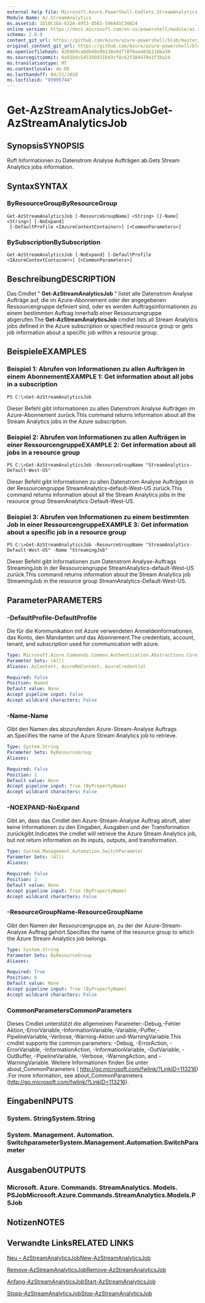 ```yaml
---
external help file: Microsoft.Azure.PowerShell.Cmdlets.StreamAnalytics.dll-Help.xml
Module Name: Az.StreamAnalytics
ms.assetid: 1D10C1EA-632A-4953-85B1-596A45C30B24
online version: https://docs.microsoft.com/en-us/powershell/module/az.streamanalytics/get-azstreamanalyticsjob
schema: 2.0.0
content_git_url: https://github.com/Azure/azure-powershell/blob/master/src/StreamAnalytics/StreamAnalytics/help/Get-AzStreamAnalyticsJob.md
original_content_git_url: https://github.com/Azure/azure-powershell/blob/master/src/StreamAnalytics/StreamAnalytics/help/Get-AzStreamAnalyticsJob.md
ms.openlocfilehash: 826089ca0db48e89138e9df78f0aa483b110ba30
ms.sourcegitcommit: 6a91b4c545350d316d3cf8c62f384478e3f3ba24
ms.translationtype: MT
ms.contentlocale: de-DE
ms.lasthandoff: 04/21/2020
ms.locfileid: "93995744"
---
```

# <span data-ttu-id="77ae4-101">Get-AzStreamAnalyticsJob</span><span class="sxs-lookup"><span data-stu-id="77ae4-101">Get-AzStreamAnalyticsJob</span></span>

## <span data-ttu-id="77ae4-102">Synopsis</span><span class="sxs-lookup"><span data-stu-id="77ae4-102">SYNOPSIS</span></span>
<span data-ttu-id="77ae4-103">Ruft Informationen zu Datenstrom Analyse Aufträgen ab.</span><span class="sxs-lookup"><span data-stu-id="77ae4-103">Gets Stream Analytics jobs information.</span></span>

## <span data-ttu-id="77ae4-104">Syntax</span><span class="sxs-lookup"><span data-stu-id="77ae4-104">SYNTAX</span></span>

### <span data-ttu-id="77ae4-105">ByResourceGroup</span><span class="sxs-lookup"><span data-stu-id="77ae4-105">ByResourceGroup</span></span>
```
Get-AzStreamAnalyticsJob [-ResourceGroupName] <String> [[-Name] <String>] [-NoExpand]
 [-DefaultProfile <IAzureContextContainer>] [<CommonParameters>]
```

### <span data-ttu-id="77ae4-106">BySubscription</span><span class="sxs-lookup"><span data-stu-id="77ae4-106">BySubscription</span></span>
```
Get-AzStreamAnalyticsJob [-NoExpand] [-DefaultProfile <IAzureContextContainer>] [<CommonParameters>]
```

## <span data-ttu-id="77ae4-107">Beschreibung</span><span class="sxs-lookup"><span data-stu-id="77ae4-107">DESCRIPTION</span></span>
<span data-ttu-id="77ae4-108">Das Cmdlet " **Get-AzStreamAnalyticsJob** " listet alle Datenstrom Analyse Aufträge auf, die im Azure-Abonnement oder der angegebenen Ressourcengruppe definiert sind, oder es werden Auftragsinformationen zu einem bestimmten Auftrag innerhalb einer Ressourcengruppe abgerufen.</span><span class="sxs-lookup"><span data-stu-id="77ae4-108">The **Get-AzStreamAnalyticsJob** cmdlet lists all Stream Analytics jobs defined in the Azure subscription or specified resource group or gets job information about a specific job within a resource group.</span></span>

## <span data-ttu-id="77ae4-109">Beispiele</span><span class="sxs-lookup"><span data-stu-id="77ae4-109">EXAMPLES</span></span>

### <span data-ttu-id="77ae4-110">Beispiel 1: Abrufen von Informationen zu allen Aufträgen in einem Abonnement</span><span class="sxs-lookup"><span data-stu-id="77ae4-110">EXAMPLE 1: Get information about all jobs in a subscription</span></span>
```
PS C:\>Get-AzStreamAnalyticsJob
```

<span data-ttu-id="77ae4-111">Dieser Befehl gibt Informationen zu allen Datenstrom Analyse Aufträgen im Azure-Abonnement zurück.</span><span class="sxs-lookup"><span data-stu-id="77ae4-111">This command returns information about all the Stream Analytics jobs in the Azure subscription.</span></span>

### <span data-ttu-id="77ae4-112">Beispiel 2: Abrufen von Informationen zu allen Aufträgen in einer Ressourcengruppe</span><span class="sxs-lookup"><span data-stu-id="77ae4-112">EXAMPLE 2: Get information about all jobs in a resource group</span></span>
```
PS C:\>Get-AzStreamAnalyticsJob -ResourceGroupName "StreamAnalytics-Default-West-US"
```

<span data-ttu-id="77ae4-113">Dieser Befehl gibt Informationen zu allen Datenstrom Analyse Aufträgen in der Ressourcengruppe StreamAnalytics-default-West-US zurück.</span><span class="sxs-lookup"><span data-stu-id="77ae4-113">This command returns information about all the Stream Analytics jobs in the resource group StreamAnalytics-Default-West-US.</span></span>

### <span data-ttu-id="77ae4-114">Beispiel 3: Abrufen von Informationen zu einem bestimmten Job in einer Ressourcengruppe</span><span class="sxs-lookup"><span data-stu-id="77ae4-114">EXAMPLE 3: Get information about a specific job in a resource group</span></span>
```
PS C:\>Get-AzStreamAnalyticsJob -ResourceGroupName "StreamAnalytics-Default-West-US" -Name "StreamingJob"
```

<span data-ttu-id="77ae4-115">Dieser Befehl gibt Informationen zum Datenstrom Analyse-Auftrags StreamingJob in der Ressourcengruppe StreamAnalytics-default-West-US zurück.</span><span class="sxs-lookup"><span data-stu-id="77ae4-115">This command returns information about the Stream Analytics job StreamingJob in the resource group StreamAnalytics-Default-West-US.</span></span>

## <span data-ttu-id="77ae4-116">Parameter</span><span class="sxs-lookup"><span data-stu-id="77ae4-116">PARAMETERS</span></span>

### <span data-ttu-id="77ae4-117">-DefaultProfile</span><span class="sxs-lookup"><span data-stu-id="77ae4-117">-DefaultProfile</span></span>
<span data-ttu-id="77ae4-118">Die für die Kommunikation mit Azure verwendeten Anmeldeinformationen, das Konto, den Mandanten und das Abonnement.</span><span class="sxs-lookup"><span data-stu-id="77ae4-118">The credentials, account, tenant, and subscription used for communication with azure.</span></span>

```yaml
Type: Microsoft.Azure.Commands.Common.Authentication.Abstractions.Core.IAzureContextContainer
Parameter Sets: (All)
Aliases: AzContext, AzureRmContext, AzureCredential

Required: False
Position: Named
Default value: None
Accept pipeline input: False
Accept wildcard characters: False
```

### <span data-ttu-id="77ae4-119">-Name</span><span class="sxs-lookup"><span data-stu-id="77ae4-119">-Name</span></span>
<span data-ttu-id="77ae4-120">Gibt den Namen des abzurufenden Azure-Stream-Analyse Auftrags an.</span><span class="sxs-lookup"><span data-stu-id="77ae4-120">Specifies the name of the Azure Stream Analytics job to retrieve.</span></span>

```yaml
Type: System.String
Parameter Sets: ByResourceGroup
Aliases:

Required: False
Position: 1
Default value: None
Accept pipeline input: True (ByPropertyName)
Accept wildcard characters: False
```

### <span data-ttu-id="77ae4-121">-NOEXPAND</span><span class="sxs-lookup"><span data-stu-id="77ae4-121">-NoExpand</span></span>
<span data-ttu-id="77ae4-122">Gibt an, dass das Cmdlet den Azure-Stream-Analyse Auftrag abruft, aber keine Informationen zu den Eingaben, Ausgaben und der Transformation zurückgibt.</span><span class="sxs-lookup"><span data-stu-id="77ae4-122">Indicates the cmdlet will retrieve the Azure Stream Analytics job, but not return information on its inputs, outputs, and transformation.</span></span>

```yaml
Type: System.Management.Automation.SwitchParameter
Parameter Sets: (All)
Aliases:

Required: False
Position: 2
Default value: None
Accept pipeline input: True (ByPropertyName)
Accept wildcard characters: False
```

### <span data-ttu-id="77ae4-123">-ResourceGroupName</span><span class="sxs-lookup"><span data-stu-id="77ae4-123">-ResourceGroupName</span></span>
<span data-ttu-id="77ae4-124">Gibt den Namen der Ressourcengruppe an, zu der der Azure-Stream-Analyse Auftrag gehört.</span><span class="sxs-lookup"><span data-stu-id="77ae4-124">Specifies the name of the resource group to which the Azure Stream Analytics job belongs.</span></span>

```yaml
Type: System.String
Parameter Sets: ByResourceGroup
Aliases:

Required: True
Position: 0
Default value: None
Accept pipeline input: True (ByPropertyName)
Accept wildcard characters: False
```

### <span data-ttu-id="77ae4-125">CommonParameters</span><span class="sxs-lookup"><span data-stu-id="77ae4-125">CommonParameters</span></span>
<span data-ttu-id="77ae4-126">Dieses Cmdlet unterstützt die allgemeinen Parameter:-Debug,-Fehler Aktion,-ErrorVariable,-InformationVariable,-Variable,-Puffer,-PipelineVariable,-Verbose,-Warning-Aktion und-WarningVariable.</span><span class="sxs-lookup"><span data-stu-id="77ae4-126">This cmdlet supports the common parameters: -Debug, -ErrorAction, -ErrorVariable, -InformationAction, -InformationVariable, -OutVariable, -OutBuffer, -PipelineVariable, -Verbose, -WarningAction, and -WarningVariable.</span></span> <span data-ttu-id="77ae4-127">Weitere Informationen finden Sie unter about_CommonParameters ( http://go.microsoft.com/fwlink/?LinkID=113216) .</span><span class="sxs-lookup"><span data-stu-id="77ae4-127">For more information, see about_CommonParameters (http://go.microsoft.com/fwlink/?LinkID=113216).</span></span>

## <span data-ttu-id="77ae4-128">Eingaben</span><span class="sxs-lookup"><span data-stu-id="77ae4-128">INPUTS</span></span>

### <span data-ttu-id="77ae4-129">System. String</span><span class="sxs-lookup"><span data-stu-id="77ae4-129">System.String</span></span>

### <span data-ttu-id="77ae4-130">System. Management. Automation. Switchparameter</span><span class="sxs-lookup"><span data-stu-id="77ae4-130">System.Management.Automation.SwitchParameter</span></span>

## <span data-ttu-id="77ae4-131">Ausgaben</span><span class="sxs-lookup"><span data-stu-id="77ae4-131">OUTPUTS</span></span>

### <span data-ttu-id="77ae4-132">Microsoft. Azure. Commands. StreamAnalytics. Models. PSJob</span><span class="sxs-lookup"><span data-stu-id="77ae4-132">Microsoft.Azure.Commands.StreamAnalytics.Models.PSJob</span></span>

## <span data-ttu-id="77ae4-133">Notizen</span><span class="sxs-lookup"><span data-stu-id="77ae4-133">NOTES</span></span>

## <span data-ttu-id="77ae4-134">Verwandte Links</span><span class="sxs-lookup"><span data-stu-id="77ae4-134">RELATED LINKS</span></span>

[<span data-ttu-id="77ae4-135">Neu – AzStreamAnalyticsJob</span><span class="sxs-lookup"><span data-stu-id="77ae4-135">New-AzStreamAnalyticsJob</span></span>](./New-AzStreamAnalyticsJob.md)

[<span data-ttu-id="77ae4-136">Remove-AzStreamAnalyticsJob</span><span class="sxs-lookup"><span data-stu-id="77ae4-136">Remove-AzStreamAnalyticsJob</span></span>](./Remove-AzStreamAnalyticsJob.md)

[<span data-ttu-id="77ae4-137">Anfang-AzStreamAnalyticsJob</span><span class="sxs-lookup"><span data-stu-id="77ae4-137">Start-AzStreamAnalyticsJob</span></span>](./Start-AzStreamAnalyticsJob.md)

[<span data-ttu-id="77ae4-138">Stopp-AzStreamAnalyticsJob</span><span class="sxs-lookup"><span data-stu-id="77ae4-138">Stop-AzStreamAnalyticsJob</span></span>](./Stop-AzStreamAnalyticsJob.md)



